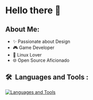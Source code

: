 # Hello there 👋

## About Me:
- ✨ Passionate about Design
- 🎮 Game Developer
- 🐧 Linux Lover
- 🌐 Open Source Aficionado

## 🛠 &nbsp;Languages and Tools :
[![Languages and Tools](https://skillicons.dev/icons?i=ts,js,go,ruby,rails,godot,zig,c,php,symfony,lua,linux,docker,azure,aws,neovim,vim)](https://skillicons.dev)
